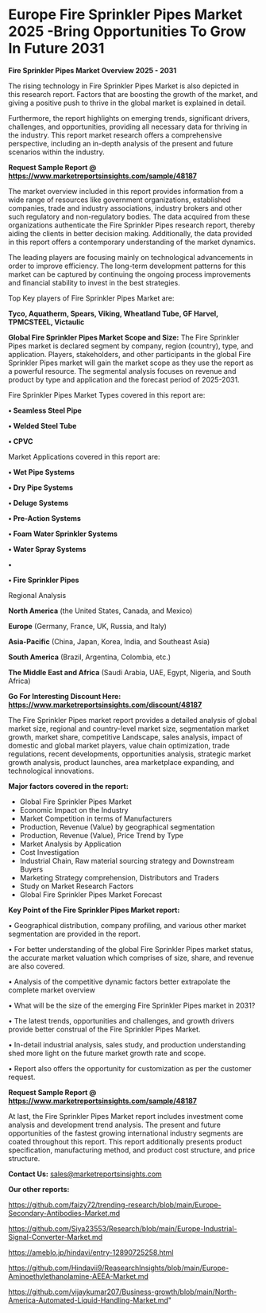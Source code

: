 # Europe Fire Sprinkler Pipes Market 2025 -Bring Opportunities To Grow In Future 2031

<Strong> Fire Sprinkler Pipes Market Overview 2025 - 2031</strong>

The rising technology in Fire Sprinkler Pipes Market is also depicted in this research report. Factors that are boosting the growth of the market, and giving a positive push to thrive in the global market is explained in detail.

Furthermore, the report highlights on emerging trends, significant drivers, challenges, and opportunities, providing all necessary data for thriving in the industry. This report market research offers a comprehensive perspective, including an in-depth analysis of the present and future scenarios within the industry.

<strong>Request Sample Report @ <a href=https://www.marketreportsinsights.com/sample/48187>https://www.marketreportsinsights.com/sample/48187</a></strong>

The market overview included in this report provides information from a wide range of resources like government organizations, established companies, trade and industry associations, industry brokers and other such regulatory and non-regulatory bodies. The data acquired from these organizations authenticate the Fire Sprinkler Pipes research report, thereby aiding the clients in better decision making. Additionally, the data provided in this report offers a contemporary understanding of the market dynamics.

The leading players are focusing mainly on technological advancements in order to improve efficiency. The long-term development patterns for this market can be captured by continuing the ongoing process improvements and financial stability to invest in the best strategies.

Top Key players of Fire Sprinkler Pipes Market are:

<strong>Tyco, Aquatherm, Spears, Viking, Wheatland Tube, GF Harvel, TPMCSTEEL, Victaulic</strong>

<strong><b>Global Fire Sprinkler Pipes Market Scope and Size:</b></strong>
The Fire Sprinkler Pipes market is declared segment by company, region (country), type, and application. Players, stakeholders, and other participants in the global Fire Sprinkler Pipes market will gain the market scope as they use the report as a powerful resource. The segmental analysis focuses on revenue and product by type and application and the forecast period of 2025-2031.

Fire Sprinkler Pipes Market Types covered in this report are:

<strong>•  Seamless Steel Pipe

•  Welded Steel Tube

•  CPVC</strong>

Market Applications covered in this report are:

<strong>•  Wet Pipe Systems

•  Dry Pipe Systems

•  Deluge Systems

•  Pre-Action Systems

•  Foam Water Sprinkler Systems

•  Water Spray Systems

•  

•  Fire Sprinkler Pipes</strong> 

Regional Analysis

<strong>North America</strong> (the United States, Canada, and Mexico)

<strong>Europe</strong> (Germany, France, UK, Russia, and Italy)

<strong>Asia-Pacific</strong> (China, Japan, Korea, India, and Southeast Asia)

<strong>South America</strong> (Brazil, Argentina, Colombia, etc.)

<strong>The Middle East and Africa</strong> (Saudi Arabia, UAE, Egypt, Nigeria, and South Africa)

<strong>Go For Interesting Discount Here: <a href=https://www.marketreportsinsights.com/discount/48187>https://www.marketreportsinsights.com/discount/48187</a></strong>

The Fire Sprinkler Pipes market report provides a detailed analysis of global market size, regional and country-level market size, segmentation market growth, market share, competitive Landscape, sales analysis, impact of domestic and global market players, value chain optimization, trade regulations, recent developments, opportunities analysis, strategic market growth analysis, product launches, area marketplace expanding, and technological innovations.

<strong><b>Major factors covered in the report:</b></strong>
<ul>
  <li>Global Fire Sprinkler Pipes Market </li>
  <li>Economic Impact on the Industry</li>
  <li>Market Competition in terms of Manufacturers</li>
  <li>Production, Revenue (Value) by geographical segmentation</li>
  <li>Production, Revenue (Value), Price Trend by Type</li>
  <li>Market Analysis by Application</li>
  <li>Cost Investigation</li>
  <li>Industrial Chain, Raw material sourcing strategy and Downstream Buyers</li>
  <li>Marketing Strategy comprehension, Distributors and Traders</li>
  <li>Study on Market Research Factors</li>
  <li>Global Fire Sprinkler Pipes Market Forecast</li>
</ul>

<strong><b>Key Point of the Fire Sprinkler Pipes Market report:</b></strong>

• Geographical distribution, company profiling, and various other market segmentation are provided in the report.

• For better understanding of the global Fire Sprinkler Pipes market status, the accurate market valuation which comprises of size, share, and revenue are also covered.

• Analysis of the competitive dynamic factors better extrapolate the complete market overview

• What will be the size of the emerging Fire Sprinkler Pipes market in 2031?

• The latest trends, opportunities and challenges, and growth drivers provide better construal of the Fire Sprinkler Pipes Market.

• In-detail industrial analysis, sales study, and production understanding shed more light on the future market growth rate and scope.

• Report also offers the opportunity for customization as per the customer request.

<strong>Request Sample Report @ <a href=https://www.marketreportsinsights.com/sample/48187>https://www.marketreportsinsights.com/sample/48187</a></strong>

At last, the Fire Sprinkler Pipes Market report includes investment come analysis and development trend analysis. The present and future opportunities of the fastest growing international industry segments are coated throughout this report. This report additionally presents product specification, manufacturing method, and product cost structure, and price structure.

<strong>Contact Us:</strong>
sales@marketreportsinsights.com

<strong>Our other reports:</strong>

<a href=https://github.com/faizy72/trending-research/blob/main/Europe-Secondary-Antibodies-Market.md>https://github.com/faizy72/trending-research/blob/main/Europe-Secondary-Antibodies-Market.md</a>

<a href=https://github.com/Siya23553/Research/blob/main/Europe-Industrial-Signal-Converter-Market.md>https://github.com/Siya23553/Research/blob/main/Europe-Industrial-Signal-Converter-Market.md</a>

<a href=https://ameblo.jp/hindavi/entry-12890725258.html>https://ameblo.jp/hindavi/entry-12890725258.html</a>

<a href=https://github.com/Hindavii9/ReasearchInsights/blob/main/Europe-Aminoethylethanolamine-AEEA-Market.md>https://github.com/Hindavii9/ReasearchInsights/blob/main/Europe-Aminoethylethanolamine-AEEA-Market.md</a>

<a href=https://github.com/vijaykumar207/Business-growth/blob/main/North-America-Automated-Liquid-Handling-Market.md>https://github.com/vijaykumar207/Business-growth/blob/main/North-America-Automated-Liquid-Handling-Market.md</a>"
